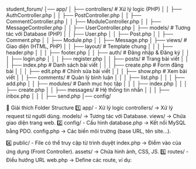 student_forum/
│── app/
│   ├── controllers/       # Xử lý logic (PHP)
│   │   ├── AuthController.php
│   │   ├── PostController.php
│   │   ├── CommentController.php
│   │   ├── ModuleController.php
│   │   ├── MessageController.php
│   │   ├── UserController.php
│   ├── models/            # Tương tác với Database (PHP)
│   │   ├── User.php
│   │   ├── Post.php
│   │   ├── Comment.php
│   │   ├── Module.php
│   │   ├── Message.php
│   ├── views/             # Giao diện (HTML, PHP)
│   │   ├── layout/        # Template chung
│   │   │   ├── header.php
│   │   │   ├── footer.php
│   │   ├── auth/          # Đăng nhập & Đăng ký
│   │   │   ├── login.php
│   │   │   ├── register.php
│   │   ├── posts/         # Trang bài viết
│   │   │   ├── index.php  # Danh sách bài viết
│   │   │   ├── create.php # Form đăng bài
│   │   │   ├── edit.php   # Chỉnh sửa bài viết
│   │   │   ├── show.php   # Xem bài viết
│   │   ├── comments/      # Quản lý bình luận
│   │   │   ├── list.php
│   │   │   ├── add.php
│   │   ├── modules/       # Danh mục học tập
│   │   │   ├── index.php
│   │   │   ├── create.php
│   │   ├── messages/      # Hệ thống tin nhắn
│   │   │   ├── inbox.php
│   │   │   ├── send.php
│── config/ 


📌 Giải thích Folder Structure
1️⃣ app/ - Xử lý logic
controllers/ → Xử lý request từ người dùng.
models/ → Tương tác với Database.
views/ → Chứa giao diện trang web.
2️⃣ config/ - Cấu hình
database.php → Kết nối MySQL bằng PDO.
config.php → Các biến môi trường (base URL, tên site...).

4️⃣ public/ - File có thể truy cập từ trình duyệt
index.php → Điểm vào của ứng dụng (Front Controller).
assets/ → Chứa hình ảnh, CSS, JS.
5️⃣ routes/ - Điều hướng URL
web.php → Define các route, ví dụ:
